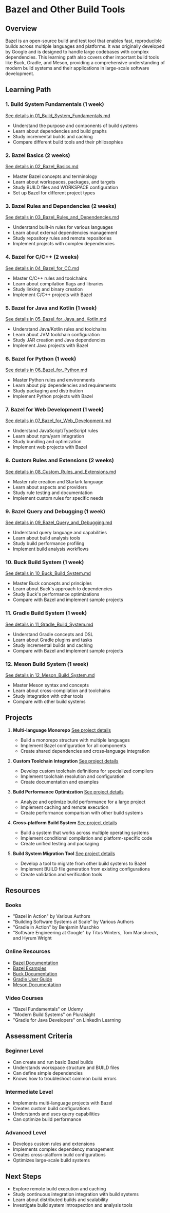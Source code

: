 # Bazel and Other Build Tools

## Overview
Bazel is an open-source build and test tool that enables fast, reproducible builds across multiple languages and platforms. It was originally developed by Google and is designed to handle large codebases with complex dependencies. This learning path also covers other important build tools like Buck, Gradle, and Meson, providing a comprehensive understanding of modern build systems and their applications in large-scale software development.

## Learning Path

### 1. Build System Fundamentals (1 week)
[See details in 01_Build_System_Fundamentals.md](03_Bazel_Other_Build_Tools/01_Build_System_Fundamentals.md)
- Understand the purpose and components of build systems
- Learn about dependencies and build graphs
- Study incremental builds and caching
- Compare different build tools and their philosophies

### 2. Bazel Basics (2 weeks)
[See details in 02_Bazel_Basics.md](03_Bazel_Other_Build_Tools/02_Bazel_Basics.md)
- Master Bazel concepts and terminology
- Learn about workspaces, packages, and targets
- Study BUILD files and WORKSPACE configuration
- Set up Bazel for different project types

### 3. Bazel Rules and Dependencies (2 weeks)
[See details in 03_Bazel_Rules_and_Dependencies.md](03_Bazel_Other_Build_Tools/03_Bazel_Rules_and_Dependencies.md)
- Understand built-in rules for various languages
- Learn about external dependencies management
- Study repository rules and remote repositories
- Implement projects with complex dependencies

### 4. Bazel for C/C++ (2 weeks)
[See details in 04_Bazel_for_CC.md](03_Bazel_Other_Build_Tools/04_Bazel_for_CC.md)
- Master C/C++ rules and toolchains
- Learn about compilation flags and libraries
- Study linking and binary creation
- Implement C/C++ projects with Bazel

### 5. Bazel for Java and Kotlin (1 week)
[See details in 05_Bazel_for_Java_and_Kotlin.md](03_Bazel_Other_Build_Tools/05_Bazel_for_Java_and_Kotlin.md)
- Understand Java/Kotlin rules and toolchains
- Learn about JVM toolchain configuration
- Study JAR creation and Java dependencies
- Implement Java projects with Bazel

### 6. Bazel for Python (1 week)
[See details in 06_Bazel_for_Python.md](03_Bazel_Other_Build_Tools/06_Bazel_for_Python.md)
- Master Python rules and environments
- Learn about pip dependencies and requirements
- Study packaging and distribution
- Implement Python projects with Bazel

### 7. Bazel for Web Development (1 week)
[See details in 07_Bazel_for_Web_Development.md](03_Bazel_Other_Build_Tools/07_Bazel_for_Web_Development.md)
- Understand JavaScript/TypeScript rules
- Learn about npm/yarn integration
- Study bundling and optimization
- Implement web projects with Bazel

### 8. Custom Rules and Extensions (2 weeks)
[See details in 08_Custom_Rules_and_Extensions.md](03_Bazel_Other_Build_Tools/08_Custom_Rules_and_Extensions.md)
- Master rule creation and Starlark language
- Learn about aspects and providers
- Study rule testing and documentation
- Implement custom rules for specific needs

### 9. Bazel Query and Debugging (1 week)
[See details in 09_Bazel_Query_and_Debugging.md](03_Bazel_Other_Build_Tools/09_Bazel_Query_and_Debugging.md)
- Understand query language and capabilities
- Learn about build analysis tools
- Study build performance profiling
- Implement build analysis workflows

### 10. Buck Build System (1 week)
[See details in 10_Buck_Build_System.md](03_Bazel_Other_Build_Tools/10_Buck_Build_System.md)
- Master Buck concepts and principles
- Learn about Buck's approach to dependencies
- Study Buck's performance optimizations
- Compare with Bazel and implement sample projects

### 11. Gradle Build System (1 week)
[See details in 11_Gradle_Build_System.md](03_Bazel_Other_Build_Tools/11_Gradle_Build_System.md)
- Understand Gradle concepts and DSL
- Learn about Gradle plugins and tasks
- Study incremental builds and caching
- Compare with Bazel and implement sample projects

### 12. Meson Build System (1 week)
[See details in 12_Meson_Build_System.md](03_Bazel_Other_Build_Tools/12_Meson_Build_System.md)
- Master Meson syntax and concepts
- Learn about cross-compilation and toolchains
- Study integration with other tools
- Compare with other build systems

## Projects

1. **Multi-language Monorepo**
   [See project details](03_Bazel_Other_Build_Tools/Project_01_Multi-language_Monorepo.md)
   - Build a monorepo structure with multiple languages
   - Implement Bazel configuration for all components
   - Create shared dependencies and cross-language integration

2. **Custom Toolchain Integration**
   [See project details](03_Bazel_Other_Build_Tools/Project_02_Custom_Toolchain_Integration.md)
   - Develop custom toolchain definitions for specialized compilers
   - Implement toolchain resolution and configuration
   - Create documentation and examples

3. **Build Performance Optimization**
   [See project details](03_Bazel_Other_Build_Tools/Project_03_Build_Performance_Optimization.md)
   - Analyze and optimize build performance for a large project
   - Implement caching and remote execution
   - Create performance comparison with other build systems

4. **Cross-platform Build System**
   [See project details](03_Bazel_Other_Build_Tools/Project_04_Cross-platform_Build_System.md)
   - Build a system that works across multiple operating systems
   - Implement conditional compilation and platform-specific code
   - Create unified testing and packaging

5. **Build System Migration Tool**
   [See project details](03_Bazel_Other_Build_Tools/Project_05_Build_System_Migration_Tool.md)
   - Develop a tool to migrate from other build systems to Bazel
   - Implement BUILD file generation from existing configurations
   - Create validation and verification tools

## Resources

### Books
- "Bazel in Action" by Various Authors
- "Building Software Systems at Scale" by Various Authors
- "Gradle in Action" by Benjamin Muschko
- "Software Engineering at Google" by Titus Winters, Tom Manshreck, and Hyrum Wright

### Online Resources
- [Bazel Documentation](https://bazel.build/docs)
- [Bazel Examples](https://github.com/bazelbuild/examples)
- [Buck Documentation](https://buck.build/)
- [Gradle User Guide](https://docs.gradle.org/current/userguide/userguide.html)
- [Meson Documentation](https://mesonbuild.com/Documentation.html)

### Video Courses
- "Bazel Fundamentals" on Udemy
- "Modern Build Systems" on Pluralsight
- "Gradle for Java Developers" on LinkedIn Learning

## Assessment Criteria

### Beginner Level
- Can create and run basic Bazel builds
- Understands workspace structure and BUILD files
- Can define simple dependencies
- Knows how to troubleshoot common build errors

### Intermediate Level
- Implements multi-language projects with Bazel
- Creates custom build configurations
- Understands and uses query capabilities
- Can optimize build performance

### Advanced Level
- Develops custom rules and extensions
- Implements complex dependency management
- Creates cross-platform build configurations
- Optimizes large-scale build systems

## Next Steps
- Explore remote build execution and caching
- Study continuous integration integration with build systems
- Learn about distributed builds and scalability
- Investigate build system introspection and analysis tools
